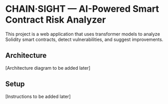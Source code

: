 # CHAIN·SIGHT — AI-Powered Smart Contract Risk Analyzer

This project is a web application that uses transformer models to analyze Solidity smart contracts, detect vulnerabilities, and suggest improvements.

## Architecture

[Architecture diagram to be added later]

## Setup

[Instructions to be added later]
